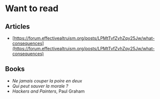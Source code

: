 # Want to read

## Articles

* [https://forum.effectivealtruism.org/posts/LPMtTvfZvhZqy25Jw/what-consequences](https://forum.effectivealtruism.org/posts/LPMtTvfZvhZqy25Jw/what-consequences)

## Books

* _Ne jamais couper la poire en deux_
* _Qui peut sauver la morale ?_
* _Hackers and Painters_, Paul Graham

